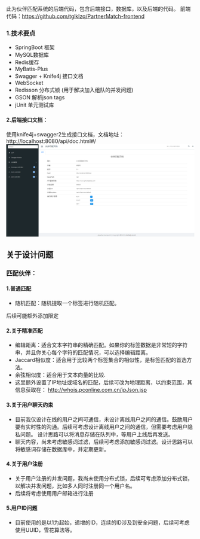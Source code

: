 此为伙伴匹配系统的后端代码，包含后端接口，数据库，以及后端的代码。
前端代码：https://github.com/tglklzq/PartnerMatch-frontend
### 1.技术要点
* SpringBoot 框架
* MySQL数据库
* Redis缓存
* MyBatis-Plus
* Swagger + Knife4j 接口文档
* WebSocket
* Redisson 分布式锁 (用于解决加入组队的并发问题)
* GSON 解析json tags
* jUnit 单元测试库
#### 2.后端接口文档：
使用knife4j+swagger2生成接口文档，文档地址：http://localhost:8080/api/doc.html#/
![img.png](img.png)
## 关于设计问题
### 匹配伙伴：
#### 1.普通匹配
* 随机匹配：随机提取一个标签进行随机匹配。

后续可能额外添加限定

#### 2.关于精准匹配
* 编辑距离：适合文本字符串的精确匹配。如果你的标签数据是非常短的字符串，并且你关心每个字符的匹配情况，可以选择编辑距离。
* Jaccard相似度：适合用于比较两个标签集合的相似性，是标签匹配的首选方法。
* 余弦相似度：适合用于文本向量的比较.
* 这里额外设置了IP地址或域名的匹配，后续可改为地理距离，以约束范围，其信息获取在：  http://whois.pconline.com.cn/ipJson.jsp

#### 3.关于用户聊天约束
* 目前我仅设计在线的用户之间可通信，未设计离线用户之间的通信。鼓励用户要有实时性的沟通。后续可考虑设计离线用户之间的通信，但需要考虑用户隐私问题。
设计思路可以将消息存储在队列中，等用户上线后再发送。
* 聊天内容，尚未考虑敏感词过滤，后续可考虑添加敏感词过滤。设计思路可以将敏感词存储在数据库中，并定期更新。

#### 4.关于用户注册
* 关于用户注册的并发问题，我尚未使用分布式锁，后续可考虑添加分布式锁，以解决并发问题，比如多人同时注册同一个用户名。
* 后续将考虑使用用户邮箱进行注册

#### 5.用户ID问题
* 目前使用的是以1为起始，递增的ID，连续的ID涉及到安全问题，后续可考虑使用UUID，雪花算法等。

